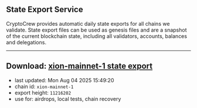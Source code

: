 ## State Export Service
CryptoCrew provides automatic daily state exports for all chains we validate. State export files can be used as genesis files and are a snapshot of the current blockchain state, including all validators, accounts, balances and delegations.

---
**Download: [xion-mainnet-1 state export](https://dl-eu2.ccvalidators.com/SERVICE/xion/xion-mainnet-1_export_11216202.json)**
---

- last updated: Mon Aug 04 2025 15:49:20
- chain id: `xion-mainnet-1`
- export height: `11216202`
- use for: airdrops, local tests, chain recovery

